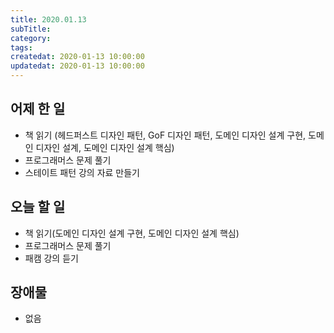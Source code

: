 ```yaml
---
title: 2020.01.13
subTitle: 
category: 
tags: 
createdat: 2020-01-13 10:00:00
updatedat: 2020-01-13 10:00:00
---
```


## 어제 한 일

* 책 읽기 (헤드퍼스트 디자인 패턴, GoF 디자인 패턴, 도메인 디자인 설계 구현, 도메인 디자인 설계, 도메인 디자인 설계 핵심)
* 프로그래머스 문제 풀기
* 스테이트 패턴 강의 자료 만들기

## 오늘 할 일

* 책 읽기(도메인 디자인 설계 구현, 도메인 디자인 설계 핵심)
* 프로그래머스 문제 풀기
* 패캠 강의 듣기

## 장애물

* 없음
